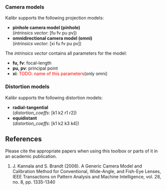 ### Camera models
Kalibr supports the following projection models:

* **pinhole camera model (pinhole)** <br>
    (_intrinsics vector_: [fu fv pu pv])
* **omnidirectional camera model (omni)** <br>
    (_intrinsics vector_: [xi fu fv pu pv])

The _intrinsics vector_ contains all parameters for the model:

* **fu, fv**: focal-length
* **pu, pv**: principal point
* **xi**: <font color='red'>TODO: name of this parameters</font>(only omni) 

### Distortion models
Kalibr supports the following distortion models:

* **radial-tangential** <br>
    (_distortion_coeffs_: [k1 k2 r1 r2])
* **equidistant**<br>
    (_distortion_coeffs_: [k1 k2 k3 k4])

## References
Please cite the appropriate papers when using this toolbox or parts of it in an academic publication.

1. <a name="models"></a> J. Kannala and S. Brandt (2006). A Generic Camera Model and Calibration Method for Conventional, Wide-Angle, and Fish-Eye Lenses, IEEE Transactions on Pattern Analysis and Machine Intelligence, vol. 28, no. 8, pp. 1335-1340
